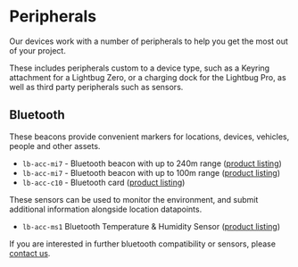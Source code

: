 # Peripherals

Our devices work with a number of peripherals to help you get the most out of your project.

These includes peripherals custom to a device type, such as a Keyring attachment for a Lightbug Zero, or a charging dock for the Lightbug Pro, as well as third party peripherals such as sensors.

## Bluetooth

These beacons provide convenient markers for locations, devices, vehicles, people and other assets.

- `lb-acc-mi7` - Bluetooth beacon with up to 240m range ([product listing](https://lightbug.io/product/lb-acc-me2/))
- `lb-acc-mi7` - Bluetooth beacon with up to 100m range ([product listing](https://lightbug.io/product/lb-acc-mi7/))
- `lb-acc-c10` - Bluetooth card ([product listing](https://lightbug.io/product/lb-acc-c10/))

These sensors can be used to monitor the environment, and submit additional information alongside location datapoints.

- `lb-acc-ms1` Bluetooth Temperature & Humidity Sensor ([product listing](https://lightbug.io/product/lb-acc-ms1/))

If you are interested in further bluetooth compatibility or sensors, please [contact us](https://lightbug.io/contact/).

<v-row>
    <v-col
        v-for="(image, index) in [
            'https://lightbug.io/images/shop/LB-ACC-MS1.webp',
            'https://lightbug.io/images/shop/LB-ACC-ME2.webp',
            'https://lightbug.io/images/shop/LB-ACC-MI7.webp',
            'https://lightbug.io/images/shop/LB-ACC-C10.webp',
        ]"
        :key="index"
        class="d-flex child-flex"
        :cols="3"
    >
        <v-img :lazy-src="image" :src="image"></v-img>
    </v-col>
</v-row>
